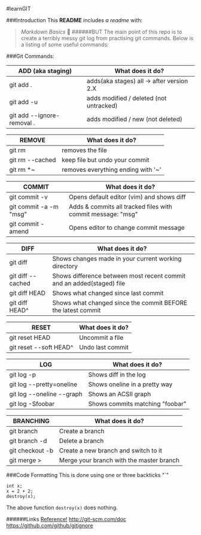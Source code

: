 #learnGIT

###Introduction
This **README** includes _a readme_ with:
> *Markdown Basics* :panda_face: 
######BUT
The main point of this repo is to create a terribly messy git log from practising git commands. 
Below is a listing of some useful commands:


###Git Commands: 

ADD (aka staging)          |  What does it do?                                                     |
------------               | ---------------							   |
git add .                  |  adds(aka stages) all -> after version 2.X				   |	
git add -u                 |  adds modified / deleted (not untracked) 				   |
git add --ignore-removal . |  adds modified / new (not deleted)	 				   |	
												   
REMOVE                     |  What does it do?						           |
------------               | ---------------						           |		
git rm <file>              | removes the file  						           |
git rm --cached            | keep file but undo your commit 					   |
git rm \*~  	           | removes everything ending with '~' 				   |
	
COMMIT  		   | What does it do?							   |
-------------              | ----------------						           |		
git commit -v              | Opens default editor (vim) and shows diff			  	   |
git commit -a -m "msg"     | Adds & commits  all tracked files with commit message: "msg"	   |
git commit -amend          | Opens editor to change commit message				   |
		
DIFF			   | What does it do?							   |	
-------------              | ----------------							   |			
git diff 		   | Shows changes made in your current working directory	           |
git diff --cached      	   | Shows difference between most recent commit and an added(staged) file |
git diff HEAD              | Shows what changed since last commit			           |
git diff HEAD^             | Shows what changed since the commit BEFORE the latest commit          |

RESET			   | What does it do?							   |	
-------------              | ----------------							   |
git reset HEAD <file>      | Uncommit a file							   |
git reset --soft HEAD^     | Undo last commit							   |

LOG                        | What does it do? 							   |
-------------              | -----------------							   |
git log -p                 | Shows diff in the log						   |
git log --pretty=oneline   | Shows oneline in a pretty way					   |
git log --oneline --graph  | Shows an ACSII graph 						   |
git log -Sfoobar           | Shows commits matching "foobar" 					   |

BRANCHING 		   | What does it do?							   |
-------------              | ----------------							   |
git branch <name>          | Create a branch 							   |
git branch -d <name>       | Delete a branch							   |
git checkout -b <name>     | Create a new branch and switch to it				   |
git merge <name>>          | Merge your branch with the master branch				   |


###Code Formatting 
This is done using one or three backticks "`"
```
int x;
x = 2 + 2;
destroy(x);
```
The above function `destroy(x)` does nothing. 




######Links
[Reference!](http://git-scm.com/doc)
http://git-scm.com/doc
https://github.com/github/gitignore
